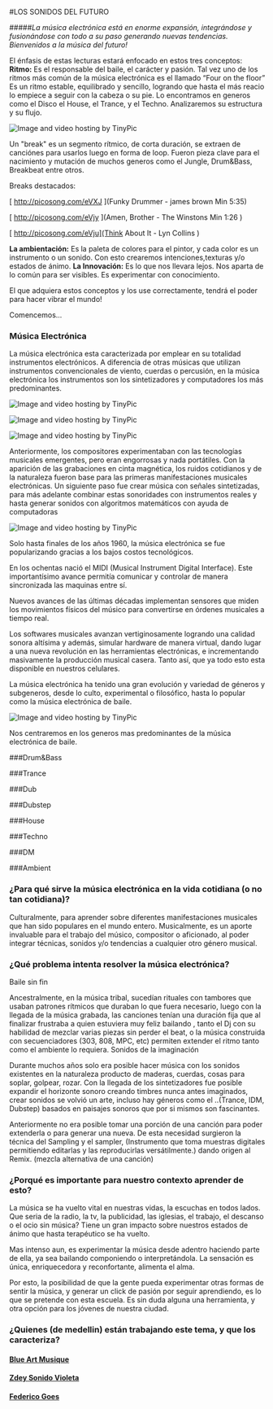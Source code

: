 #LOS SONIDOS DEL FUTURO

#####*La música electrónica está en enorme expansión, integrándose y fusionándose con todo a su paso generando nuevas tendencias.  Bienvenidos a la música del futuro!*








El énfasis de estas lecturas estará enfocado en estos tres conceptos: 
**Ritmo:**
Es el responsable del baile, el carácter y pasión.
Tal vez uno de los ritmos más común de la música electrónica es el llamado “Four on the floor”
Es un ritmo estable, equilibrado y sencillo, logrando que hasta el más reacio lo empiece a seguir con la cabeza o su pie. Lo encontramos en generos como el Disco el House, el Trance, y el Techno.
Analizaremos su estructura y su flujo.

<img src="http://i59.tinypic.com/2v81k54.png" border="0" alt="Image and video hosting by TinyPic"></a>

Un "break" es un segmento rítmico, de corta duración, se extraen de canciónes para usarlos luego en forma de loop.
Fueron pieza clave para el nacimiento y mutación de muchos generos como el Jungle, Drum&Bass, Breakbeat entre otros.

Breaks destacados:


[ http://picosong.com/eVXJ ](Funky Drummer - james brown  Min 5:35) 

[  http://picosong.com/eVjy ](Amen, Brother - The Winstons Min 1:26 )


[ http://picosong.com/eVju](Think About It - Lyn Collins )
 

**La ambientación:** Es la paleta de colores para el pintor, y cada color es un instrumento o un sonido. Con esto crearemos intenciones,texturas y/o estados de ánimo.
**La Innovación:** Es lo que nos llevara lejos. Nos aparta de lo común para ser visibles. Es experimentar con conocimiento.

El que adquiera estos conceptos y los use correctamente, tendrá el poder para hacer vibrar el mundo!

Comencemos...








### Música Electrónica
 
La música electrónica esta caracterizada por emplear en su totalidad instrumentos electrónicos. A diferencia de otras músicas que utilizan instrumentos convencionales de viento, cuerdas o percusión,
en la música electrónica los instrumentos son los sintetizadores y computadores los más predominantes.

<img src="http://i58.tinypic.com/14njr0p.jpg" border="0" alt="Image and video hosting by TinyPic"></a>

<img src="http://i57.tinypic.com/657vcx.jpg" border="0" alt="Image and video hosting by TinyPic"></a>

<img src="http://i57.tinypic.com/2ihqrgh.jpg" border="0" alt="Image and video hosting by TinyPic"></a>

Anteriormente, los compositores experimentaban con las tecnologías musicales  emergentes, pero eran engorrosas y nada portátiles.
Con la aparición de las  grabaciones en cinta magnética, los ruidos cotidianos y de la naturaleza  fueron base para las primeras manifestaciones musicales electrónicas.
Un siguiente paso fue crear música con señales sintetizadas, para más adelante combinar estas sonoridades con instrumentos reales y hasta generar sonidos con algoritmos matemáticos  con ayuda de computadoras


<img src="http://i57.tinypic.com/zxunsw.jpg" border="0" alt="Image and video hosting by TinyPic"></a>

Solo hasta finales de los años 1960, la música electrónica se fue popularizando gracias a los bajos costos tecnológicos.


En los ochentas nació el MIDI (Musical Instrument Digital Interface). Este importantísimo avance permitía comunicar y controlar de manera sincronizada las maquinas entre sí.

Nuevos avances de las últimas décadas implementan sensores que miden los movimientos físicos del músico para convertirse en órdenes musicales a tiempo real.

Los softwares musicales avanzan vertiginosamente logrando una calidad sonora altísima y además, simular hardware de manera virtual, dando lugar a una nueva revolución en las herramientas electrónicas, e incrementando masivamente la producción musical casera. Tanto así, que ya todo esto esta disponible en nuestros celulares.



La música electrónica ha tenido una gran evolución y variedad de géneros y subgeneros, desde lo culto, experimental o filosófico, hasta lo popular como la música electrónica de baile.

<img src="http://i57.tinypic.com/2qwzmkp.jpg" border="0" alt="Image and video hosting by TinyPic"></a>


Nos centraremos en los generos mas predominantes de la música electrónica de baile.

###Drum&Bass

###Trance

###Dub

###Dubstep

###House

###Techno

###DM

###Ambient




### ¿Para qué sirve la música electrónica en la vida cotidiana (o no tan cotidiana)?

Culturalmente, para aprender sobre diferentes manifestaciones musicales que han sido populares en el mundo entero.
Musicalmente, es un aporte invaluable para el trabajo del músico, compositor o aficionado, al poder integrar técnicas, sonidos y/o tendencias a cualquier otro género musical.

### ¿Qué problema intenta resolver la música electrónica?


Baile sin fin

Ancestralmente, en la música tribal, sucedían rituales con tambores que usaban patrones rítmicos que duraban lo que fuera necesario, luego con la llegada de la música grabada, las canciones tenían una duración fija que al finalizar frustraba a quien estuviera muy feliz bailando , tanto el Dj con su habilidad de mezclar varias piezas sin perder el beat, o la música construida con secuenciadores (303, 808, MPC, etc) permiten extender el ritmo tanto como el ambiente lo requiera.
Sonidos de la imaginación

Durante muchos años solo era posible hacer música con los sonidos existentes en la naturaleza producto de maderas, cuerdas, cosas para soplar, golpear, rozar.
Con la llegada de los sintetizadores fue posible expandir el horizonte sonoro creando timbres nunca antes imaginados, crear sonidos se volvió un arte, incluso hay géneros como el ..(Trance, IDM, Dubstep) basados en paisajes sonoros que por si mismos son fascinantes.


Anteriormente no era posible tomar una porción de una canción para poder extenderla o para generar una nueva.
De esta necesidad surgieron la técnica del Sampling y el sampler, (Instrumento que toma muestras digitales permitiendo editarlas y las reproducirlas versátilmente.) dando origen al Remix. (mezcla alternativa de una canción)



### ¿Porqué es importante para nuestro contexto aprender de esto?

La música se ha vuelto vital en nuestras vidas, la escuchas en todos lados. 
Que seria de la radio, la tv, la publicidad, las iglesias, el trabajo, el descanso o el ocio sin música?
Tiene un gran impacto sobre nuestros estados de ánimo que hasta terapéutico se ha vuelto.

Mas intenso aun, es experimentar la música desde adentro haciendo parte de ella, ya sea bailando componiendo o interpretándola. 
La sensación es única, enriquecedora y reconfortante, alimenta el alma.

Por esto, la posibilidad de que la gente pueda experimentar otras formas de sentir la música, y generar un click de pasión por seguir aprendiendo, es lo que se pretende con esta escuela. 
Es sin duda alguna una herramienta, y otra opción para los jóvenes de nuestra ciudad.




### ¿Quienes (de medellin) están trabajando este tema, y que los caracteriza?


#### [Blue Art Musique](https://www.facebook.com/blueartmusique?fref=ts)

#### [Zdey Sonido Violeta](https://www.facebook.com/ZDEYSONIDOVIOLETA?fref=ts)

#### [Federico Goes](https://www.facebook.com/federico.goes.3?fref=ts)

